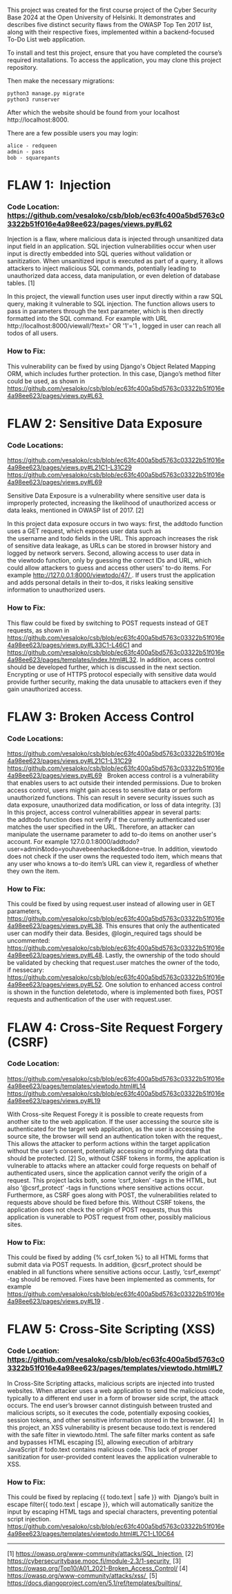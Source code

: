 This project was created for the first course project of the Cyber Security Base 2024 at the Open University of Helsinki. It demonstrates and describes five distinct security flaws from the OWASP Top Ten 2017 list, along with their respective fixes, implemented within a backend-focused To-Do List web application.

To install and test this project, ensure that you have completed the course’s required installations. 
To access the application, you may clone this project repository.

Then make the necessary migrations:
```
python3 manage.py migrate
python3 runserver
```

After which the website should be found from your localhost http://localhost:8000. 

There are a few possible users you may login:
```
alice - redqueen
admin - pass
bob - squarepants
```

# FLAW 1:  Injection 
### Code Location: https://github.com/vesaloko/csb/blob/ec63fc400a5bd5763c03322b51f016e4a98ee623/pages/views.py#L62

Injection is a flaw, where malicious data is injected through unsanitized data input field in an application. SQL injection vulnerabilities occur when user input is directly embedded into SQL queries without validation or sanitization. When unsanitized input is executed as part of a query, it allows attackers to inject malicious SQL commands, potentially leading to unauthorized data access, data manipulation, or even deletion of database tables. [1] 

In this project, the viewall function uses user input directly within a raw SQL query, making it vulnerable to SQL injection. The function allows users to pass in parameters through the text parameter, which is then directly formatted into the SQL command. For example with URL http://localhost:8000/viewall/?text=' OR '1'='1 , logged in user can reach all todos of all users. 

### How to Fix: 
This vulnerability can be fixed by using Django's Object Related Mapping ORM, which includes further protection. In this case, Django’s method filter could be used, as shown in https://github.com/vesaloko/csb/blob/ec63fc400a5bd5763c03322b51f016e4a98ee623/pages/views.py#L63 

# FLAW 2: Sensitive Data Exposure 
### Code Locations: 
https://github.com/vesaloko/csb/blob/ec63fc400a5bd5763c03322b51f016e4a98ee623/pages/views.py#L21C1-L31C29
https://github.com/vesaloko/csb/blob/ec63fc400a5bd5763c03322b51f016e4a98ee623/pages/views.py#L69

Sensitive Data Exposure is a vulnerability where sensitive user data is improperly protected, increasing the likelihood of unauthorized access or data leaks, mentioned in OWASP list of 2017. [2]  

In this project data exposure occurs in two ways: first, the addtodo function uses a GET request, which exposes user data such as the username and todo fields in the URL. This approach increases the risk of sensitive data leakage, as URLs can be stored in browser history and logged by network servers. Second, allowing access to user data in the viewtodo function, only by guessing the correct IDs and URL, which could allow attackers to guess and access other users' to-do items. For example http://127.0.0.1:8000/viewtodo/47/ . If users trust the application and adds personal details in their to-dos, it risks leaking sensitive information to unauthorized users. 

### How to Fix: 
This flaw could be fixed by switching to POST requests instead of GET requests, as shown in https://github.com/vesaloko/csb/blob/ec63fc400a5bd5763c03322b51f016e4a98ee623/pages/views.py#L33C1-L46C1 and https://github.com/vesaloko/csb/blob/ec63fc400a5bd5763c03322b51f016e4a98ee623/pages/templates/index.html#L32. In addition, access control should be developed further, which is discussed in the next section. Encrypting or use of HTTPS protocol especially with sensitive data would provide further security, making the data unusable to attackers even if they gain unauthorized access.  

 
# FLAW 3: Broken Access Control 
### Code Locations: 
https://github.com/vesaloko/csb/blob/ec63fc400a5bd5763c03322b51f016e4a98ee623/pages/views.py#L21C1-L31C29
https://github.com/vesaloko/csb/blob/ec63fc400a5bd5763c03322b51f016e4a98ee623/pages/views.py#L69
 
Broken access control is a vulnerability that enables users to act outside their intended permissions. Due to broken access control, users might gain access to sensitive data or perform unauthorized functions. This can result in severe security issues such as data exposure, unauthorized data modification, or loss of data integrity. [3] 
In this project, access control vulnerabilities appear in several parts: the addtodo function does not verify if the currently authenticated user matches the user specified in the URL. Therefore, an attacker can manipulate the username parameter to add to-do items on another user's account. For example 127.0.0.1:8000/addtodo?user=admin&todo=youhavebeenhacked&done=true. In addition, viewtodo does not check if the user owns the requested todo item, which means that any user who knows a to-do item’s URL can view it, regardless of whether they own the item. 
  
### How to Fix: 
This could be fixed by using request.user instead of allowing user in GET parameters, https://github.com/vesaloko/csb/blob/ec63fc400a5bd5763c03322b51f016e4a98ee623/pages/views.py#L38. This ensures that only the authenticated user can modify their data. Besides, @login_required tags should be uncommented: https://github.com/vesaloko/csb/blob/ec63fc400a5bd5763c03322b51f016e4a98ee623/pages/views.py#L48. Lastly, the ownership of the todo should be validated by checking that request.user matches the owner of the todo, if nessecary: https://github.com/vesaloko/csb/blob/ec63fc400a5bd5763c03322b51f016e4a98ee623/pages/views.py#L52. 
One solution to enhanced access control is shown in the function deletetodo, where is implemented both fixes, POST requests and authentication of the user with request.user. 

# FLAW 4: Cross-Site Request Forgery (CSRF) 
### Code Location: 
https://github.com/vesaloko/csb/blob/ec63fc400a5bd5763c03322b51f016e4a98ee623/pages/templates/viewtodo.html#L14
https://github.com/vesaloko/csb/blob/ec63fc400a5bd5763c03322b51f016e4a98ee623/pages/views.py#L19

With Cross-site Request Foregy it is possible to create requests from another site to the web application. If the user accessing the source site is authenticated for the target web application, as the user is accessing the source site, the browser will send an authentication token with the request,. This allows the attacker to perform actions within the target application without the user’s consent, potentially accessing or modifying data that should be protected. [2] So, without CSRF tokens in forms, the application is vulnerable to attacks where an attacker could forge requests on behalf of authenticated users, since the application cannot verify the origin of a request. 
This project lacks both,  some ‘csrf_token’ -tags in the HTML, but also ‘@csrf_protect’ -tags in functions where sensitive actions occur. Furthermore, as CSRF goes along with POST, the vulnerabilities related to requests above should be fixed before this. Without CSRF tokens, the application does not check the origin of POST requests, thus this application is vunerable to POST request from other, possibly malicious sites.  

### How to Fix: 
This could be fixed by adding {% csrf_token %} to all HTML forms that submit data via POST requests. In addition, @csrf_protect should be enabled in all functions where sensitive actions occur. Lastly, ’csrf_exempt’ -tag should be removed. Fixes have been implemented as comments, for example https://github.com/vesaloko/csb/blob/ec63fc400a5bd5763c03322b51f016e4a98ee623/pages/views.py#L19 . 
 
# FLAW 5: Cross-Site Scripting (XSS) 
### Code Location:  https://github.com/vesaloko/csb/blob/ec63fc400a5bd5763c03322b51f016e4a98ee623/pages/templates/viewtodo.html#L7

In Cross-Site Scripting attacks, malicious scripts are injected into trusted websites. When attacker uses a web application to send the malicious code, typically to a different end user in a form of browser side script, the attack occurs. The end user’s browser cannot distinguish between trusted and malicious scripts, so it executes the code, potentially exposing cookies, session tokens, and other sensitive information stored in the browser. [4] 
In this project, an XSS vulnerability is present because todo.text is rendered with the safe filter in viewtodo.html. The safe filter marks content as safe and bypasses HTML escaping [5], allowing execution of arbitrary JavaScript if todo.text contains malicious code. This lack of proper sanitization for user-provided content leaves the application vulnerable to XSS.

### How to Fix: 
This could be fixed by replacing {{ todo.text | safe }} with  Django’s built in escape filter{{ todo.text | escape }}, which will automatically sanitize the input by escaping HTML tags and special characters, preventing potential script injection. https://github.com/vesaloko/csb/blob/ec63fc400a5bd5763c03322b51f016e4a98ee623/pages/templates/viewtodo.html#L7C1-L10C64

____________________________________________________________
[1] https://owasp.org/www-community/attacks/SQL_Injection 
[2] https://cybersecuritybase.mooc.fi/module-2.3/1-security 
[3] https://owasp.org/Top10/A01_2021-Broken_Access_Control/
[4] https://owasp.org/www-community/attacks/xss/ 
[5] https://docs.djangoproject.com/en/5.1/ref/templates/builtins/ 
 

